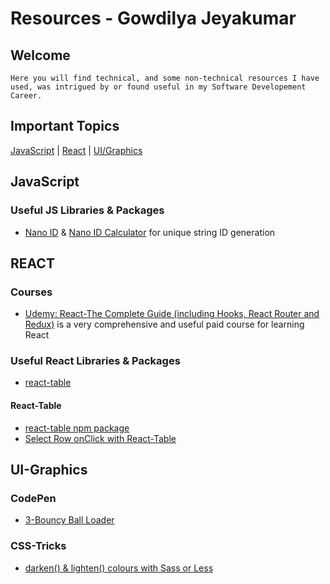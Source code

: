 #  Resources - Gowdilya Jeyakumar


## Welcome
    Here you will find technical, and some non-technical resources I have used, was intrigued by or found useful in my Software Developement Career.

## Important Topics
[JavaScript](#javascript) | [React](#react) | [UI/Graphics](#ui-graphics)

## JavaScript
 ### Useful JS Libraries & Packages
* [Nano ID](https://github.com/ai/nanoid) & [Nano ID Calculator](https://zelark.github.io/nano-id-cc/) for unique string ID generation

## REACT
 ### Courses
* [Udemy: React-The Complete Guide (including Hooks, React Router and Redux)](https://www.udemy.com/course/react-the-complete-guide-incl-redux/) is a very comprehensive and useful paid course for learning React

 ### Useful React Libraries & Packages
* [react-table](#react-table) 



#### React-Table 
* [react-table npm package](https://www.npmjs.com/package/react-table)
* [Select Row onClick with React-Table](https://stackoverflow.com/questions/44845372/select-row-on-click-react-table)


## UI-Graphics

### CodePen
* [3-Bouncy Ball Loader](https://codepen.io/mkurapov/pen/qaAmNE)

### CSS-Tricks
* [darken() & lighten() colours with Sass or Less](SassGuide.md#lighten--darken-colour)

